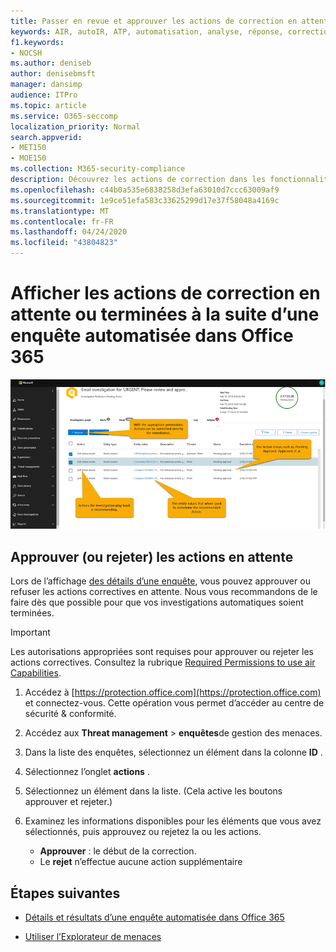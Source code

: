 ```yaml
---
title: Passer en revue et approuver les actions de correction en attente dans l’instruction et la réponse automatisées
keywords: AIR, autoIR, ATP, automatisation, analyse, réponse, correction, menaces, avancé, menace, protection
f1.keywords:
- NOCSH
ms.author: deniseb
author: denisebmsft
manager: dansimp
audience: ITPro
ms.topic: article
ms.service: O365-seccomp
localization_priority: Normal
search.appverid:
- MET150
- MOE150
ms.collection: M365-security-compliance
description: Découvrez les actions de correction dans les fonctionnalités d’analyse et de réponse automatisées dans Office 365 Advanced Threat Protection Plan 2.
ms.openlocfilehash: c44b0a535e6838258d3efa63010d7ccc63009af9
ms.sourcegitcommit: 1e9ce51efa583c33625299d17e37f58048a4169c
ms.translationtype: MT
ms.contentlocale: fr-FR
ms.lasthandoff: 04/24/2020
ms.locfileid: "43804823"
---
```

# <a name="view-pending-or-completed-remediation-actions-following-an-automated-investigation-in-office-365"></a>Afficher les actions de correction en attente ou terminées à la suite d’une enquête automatisée dans Office 365


![Page action de l’enquête par avion](../../media/air-investigationactionspage.png)

## <a name="approve-or-reject-pending-actions"></a>Approuver (ou rejeter) les actions en attente

Lors de l’affichage [des détails d’une enquête](air-view-investigation-results.md), vous pouvez approuver ou refuser les actions correctives en attente. Nous vous recommandons de le faire dès que possible pour que vos investigations automatiques soient terminées.

> [!IMPORTANT]
> Les autorisations appropriées sont requises pour approuver ou rejeter les actions correctives. Consultez la rubrique [Required Permissions to use air Capabilities](office-365-air.md#required-permissions-to-use-air-capabilities).

1. Accédez à [https://protection.office.com](https://protection.office.com) et connectez-vous. Cette opération vous permet d’accéder au centre de sécurité & conformité.

2. Accédez aux **Threat management** > **enquêtes**de gestion des menaces.

3. Dans la liste des enquêtes, sélectionnez un élément dans la colonne **ID** . 

4. Sélectionnez l’onglet **actions** .

5. Sélectionnez un élément dans la liste. (Cela active les boutons approuver et rejeter.)

6. Examinez les informations disponibles pour les éléments que vous avez sélectionnés, puis approuvez ou rejetez la ou les actions. 
   - **Approuver** : le début de la correction.
   - Le **rejet** n’effectue aucune action supplémentaire

## <a name="next-steps"></a>Étapes suivantes

- [Détails et résultats d’une enquête automatisée dans Office 365](air-view-investigation-results.md)

- [Utiliser l’Explorateur de menaces](threat-explorer.md)

